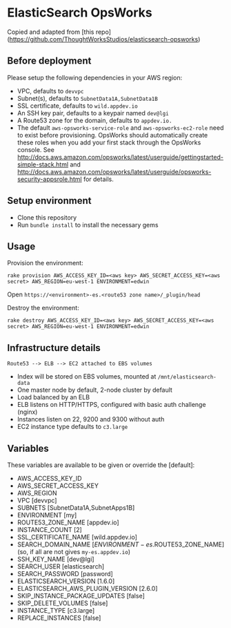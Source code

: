 # ElasticSearch OpsWorks

Copied and adapted from [this repo] (https://github.com/ThoughtWorksStudios/elasticsearch-opsworks)

## Before deployment

Please setup the following dependencies in your AWS region:

* VPC, defaults to `devvpc`
* Subnet(s), defaults to `SubnetData1A,SubnetData1B`
* SSL certificate, defaults to `wild.appdev.io`
* An SSH key pair, defaults to a keypair named `dev@lgi`
* A Route53 zone for the domain, defaults to `appdev.io.`
* The default `aws-opsworks-service-role` and `aws-opsworks-ec2-role` need to exist before provisioning. OpsWorks should automatically create these roles when you add your first stack through the OpsWorks console. See http://docs.aws.amazon.com/opsworks/latest/userguide/gettingstarted-simple-stack.html and http://docs.aws.amazon.com/opsworks/latest/userguide/opsworks-security-appsrole.html for details.

## Setup environment

* Clone this repository
* Run `bundle install` to install the necessary gems

## Usage

Provision the environment:

    rake provision AWS_ACCESS_KEY_ID=<aws key> AWS_SECRET_ACCESS_KEY=<aws secret> AWS_REGION=eu-west-1 ENVIRONMENT=edwin

Open `https://<environment>-es.<route53 zone name>/_plugin/head`

Destroy the environment:

    rake destroy AWS_ACCESS_KEY_ID=<aws key> AWS_SECRET_ACCESS_KEY=<aws secret> AWS_REGION=eu-west-1 ENVIRONMENT=edwin


## Infrastructure details

    Route53 --> ELB --> EC2 attached to EBS volumes

* Index will be stored on EBS volumes, mounted at `/mnt/elasticsearch-data`
* One master node by default, 2-node cluster by default
* Load balanced by an ELB
* ELB listens on HTTP/HTTPS, configured with basic auth challenge (nginx)
* Instances listen on 22, 9200 and 9300 without auth
* EC2 instance type defaults to `c3.large`

## Variables

These variables are available to be given or override the [default]:

* AWS_ACCESS_KEY_ID
* AWS_SECRET_ACCESS_KEY
* AWS_REGION
* VPC [devvpc]
* SUBNETS [SubnetData1A,SubnetApps1B]
* ENVIRONMENT [my]
* ROUTE53_ZONE_NAME [appdev.io]
* INSTANCE_COUNT [2]
* SSL_CERTIFICATE_NAME [wild.appdev.io]
* SEARCH_DOMAIN_NAME [$ENVIRONMENT-es.$ROUTE53_ZONE_NAME] (so, if all are not gives `my-es.appdev.io`)
* SSH_KEY_NAME [dev@lgi]
* SEARCH_USER [elasticsearch]
* SEARCH_PASSWORD [password]
* ELASTICSEARCH_VERSION [1.6.0]
* ELASTICSEARCH_AWS_PLUGIN_VERSION [2.6.0]
* SKIP_INSTANCE_PACKAGE_UPDATES [false]
* SKIP_DELETE_VOLUMES [false]
* INSTANCE_TYPE [c3.large]
* REPLACE_INSTANCES [false]

